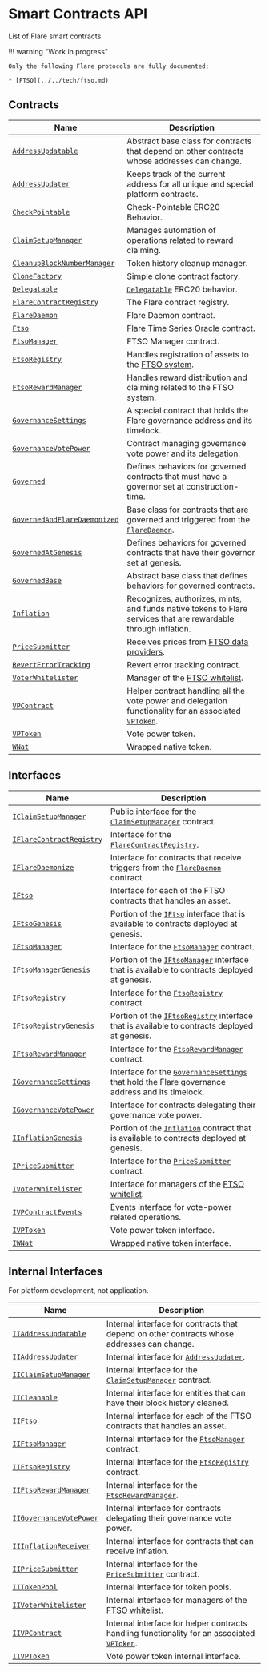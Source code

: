 # Smart Contracts API

<!-- This is an autogenerated file. Do not edit! -->

List of Flare smart contracts.

!!! warning "Work in progress"

    Only the following Flare protocols are fully documented:

    * [FTSO](../../tech/ftso.md)

## Contracts

| Name | Description |
| ---- | ----------- |
| [`AddressUpdatable`](./AddressUpdatable.md) | Abstract base class for contracts that depend on other contracts whose addresses can change. |
| [`AddressUpdater`](./AddressUpdater.md) | Keeps track of the current address for all unique and special platform contracts. |
| [`CheckPointable`](./CheckPointable.md) | Check-Pointable ERC20 Behavior. |
| [`ClaimSetupManager`](./ClaimSetupManager.md) | Manages automation of operations related to reward claiming. |
| [`CleanupBlockNumberManager`](./CleanupBlockNumberManager.md) | Token history cleanup manager. |
| [`CloneFactory`](./CloneFactory.md) | Simple clone contract factory. |
| [`Delegatable`](./Delegatable.md) | [`Delegatable`](./Delegatable.md) ERC20 behavior. |
| [`FlareContractRegistry`](./FlareContractRegistry.md) | The Flare contract registry. |
| [`FlareDaemon`](./FlareDaemon.md) | Flare Daemon contract. |
| [`Ftso`](./Ftso.md) | [Flare Time Series Oracle](https://docs.flare.network/tech/ftso) contract. |
| [`FtsoManager`](./FtsoManager.md) | FTSO Manager contract. |
| [`FtsoRegistry`](./FtsoRegistry.md) | Handles registration of assets to the [FTSO system](https://docs.flare.network/tech/ftso). |
| [`FtsoRewardManager`](./FtsoRewardManager.md) | Handles reward distribution and claiming related to the FTSO system. |
| [`GovernanceSettings`](./GovernanceSettings.md) | A special contract that holds the Flare governance address and its timelock. |
| [`GovernanceVotePower`](./GovernanceVotePower.md) | Contract managing governance vote power and its delegation. |
| [`Governed`](./Governed.md) | Defines behaviors for governed contracts that must have a governor set at construction-time. |
| [`GovernedAndFlareDaemonized`](./GovernedAndFlareDaemonized.md) | Base class for contracts that are governed and triggered from the [`FlareDaemon`](./FlareDaemon.md). |
| [`GovernedAtGenesis`](./GovernedAtGenesis.md) | Defines behaviors for governed contracts that have their governor set at genesis. |
| [`GovernedBase`](./GovernedBase.md) | Abstract base class that defines behaviors for governed contracts. |
| [`Inflation`](./Inflation.md) | Recognizes, authorizes, mints, and funds native tokens to Flare services that are rewardable through inflation. |
| [`PriceSubmitter`](./PriceSubmitter.md) | Receives prices from [FTSO data providers](https://docs.flare.network/tech/ftso). |
| [`RevertErrorTracking`](./RevertErrorTracking.md) | Revert error tracking contract. |
| [`VoterWhitelister`](./VoterWhitelister.md) | Manager of the [FTSO whitelist](https://docs.flare.network/infra/data/whitelisting/). |
| [`VPContract`](./VPContract.md) | Helper contract handling all the vote power and delegation functionality for an associated [`VPToken`](./VPToken.md). |
| [`VPToken`](./VPToken.md) | Vote power token. |
| [`WNat`](./WNat.md) | Wrapped native token. |

## Interfaces

| Name | Description |
| ---- | ----------- |
| [`IClaimSetupManager`](./IClaimSetupManager.md) | Public interface for the [`ClaimSetupManager`](./ClaimSetupManager.md) contract. |
| [`IFlareContractRegistry`](./IFlareContractRegistry.md) | Interface for the [`FlareContractRegistry`](./FlareContractRegistry.md). |
| [`IFlareDaemonize`](./IFlareDaemonize.md) | Interface for contracts that receive triggers from the [`FlareDaemon`](./FlareDaemon.md) contract. |
| [`IFtso`](./IFtso.md) | Interface for each of the FTSO contracts that handles an asset. |
| [`IFtsoGenesis`](./IFtsoGenesis.md) | Portion of the [`IFtso`](./IFtso.md) interface that is available to contracts deployed at genesis. |
| [`IFtsoManager`](./IFtsoManager.md) | Interface for the [`FtsoManager`](./FtsoManager.md) contract. |
| [`IFtsoManagerGenesis`](./IFtsoManagerGenesis.md) | Portion of the [`IFtsoManager`](./IFtsoManager.md) interface that is available to contracts deployed at genesis. |
| [`IFtsoRegistry`](./IFtsoRegistry.md) | Interface for the [`FtsoRegistry`](./FtsoRegistry.md) contract. |
| [`IFtsoRegistryGenesis`](./IFtsoRegistryGenesis.md) | Portion of the [`IFtsoRegistry`](./IFtsoRegistry.md) interface that is available to contracts deployed at genesis. |
| [`IFtsoRewardManager`](./IFtsoRewardManager.md) | Interface for the [`FtsoRewardManager`](./FtsoRewardManager.md) contract. |
| [`IGovernanceSettings`](./IGovernanceSettings.md) | Interface for the [`GovernanceSettings`](./GovernanceSettings.md) that hold the Flare governance address and its timelock. |
| [`IGovernanceVotePower`](./IGovernanceVotePower.md) | Interface for contracts delegating their governance vote power. |
| [`IInflationGenesis`](./IInflationGenesis.md) | Portion of the [`Inflation`](./Inflation.md) contract that is available to contracts deployed at genesis. |
| [`IPriceSubmitter`](./IPriceSubmitter.md) | Interface for the [`PriceSubmitter`](./PriceSubmitter.md) contract. |
| [`IVoterWhitelister`](./IVoterWhitelister.md) | Interface for managers of the [FTSO whitelist](https://docs.flare.network/infra/data/whitelisting/). |
| [`IVPContractEvents`](./IVPContractEvents.md) | Events interface for vote-power related operations. |
| [`IVPToken`](./IVPToken.md) | Vote power token interface. |
| [`IWNat`](./IWNat.md) | Wrapped native token interface. |

## Internal Interfaces

For platform development, not application.

| Name | Description |
| ---- | ----------- |
| [`IIAddressUpdatable`](./IIAddressUpdatable.md) | Internal interface for contracts that depend on other contracts whose addresses can change. |
| [`IIAddressUpdater`](./IIAddressUpdater.md) | Internal interface for [`AddressUpdater`](./AddressUpdater.md). |
| [`IIClaimSetupManager`](./IIClaimSetupManager.md) | Internal interface for the [`ClaimSetupManager`](./ClaimSetupManager.md) contract. |
| [`IICleanable`](./IICleanable.md) | Internal interface for entities that can have their block history cleaned. |
| [`IIFtso`](./IIFtso.md) | Internal interface for each of the FTSO contracts that handles an asset. |
| [`IIFtsoManager`](./IIFtsoManager.md) | Internal interface for the [`FtsoManager`](./FtsoManager.md) contract. |
| [`IIFtsoRegistry`](./IIFtsoRegistry.md) | Internal interface for the [`FtsoRegistry`](./FtsoRegistry.md) contract. |
| [`IIFtsoRewardManager`](./IIFtsoRewardManager.md) | Internal interface for the [`FtsoRewardManager`](./FtsoRewardManager.md). |
| [`IIGovernanceVotePower`](./IIGovernanceVotePower.md) | Internal interface for contracts delegating their governance vote power. |
| [`IIInflationReceiver`](./IIInflationReceiver.md) | Internal interface for contracts that can receive inflation. |
| [`IIPriceSubmitter`](./IIPriceSubmitter.md) | Internal interface for the [`PriceSubmitter`](./PriceSubmitter.md) contract. |
| [`IITokenPool`](./IITokenPool.md) | Internal interface for token pools. |
| [`IIVoterWhitelister`](./IIVoterWhitelister.md) | Internal interface for managers of the [FTSO whitelist](https://docs.flare.network/infra/data/whitelisting/). |
| [`IIVPContract`](./IIVPContract.md) | Internal interface for helper contracts handling functionality for an associated [`VPToken`](./VPToken.md). |
| [`IIVPToken`](./IIVPToken.md) | Vote power token internal interface. |

<style>td:first-child {white-space: nowrap;}</style>
